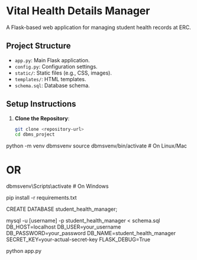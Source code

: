 # Vital Health Details Manager

A Flask-based web application for managing student health records at ERC.

## Project Structure

- `app.py`: Main Flask application.
- `config.py`: Configuration settings.
- `static/`: Static files (e.g., CSS, images).
- `templates/`: HTML templates.
- `schema.sql`: Database schema.

## Setup Instructions

1. **Clone the Repository**:
   ```bash
   git clone <repository-url>
   cd dbms_project

python -m venv dbmsvenv
source dbmsvenv/bin/activate  # On Linux/Mac
# OR
dbmsvenv\Scripts\activate  # On Windows

pip install -r requirements.txt

CREATE DATABASE student_health_manager;

mysql -u [username] -p student_health_manager < schema.sql
DB_HOST=localhost
DB_USER=your_username
DB_PASSWORD=your_password
DB_NAME=student_health_manager
SECRET_KEY=your-actual-secret-key
FLASK_DEBUG=True

python app.py
